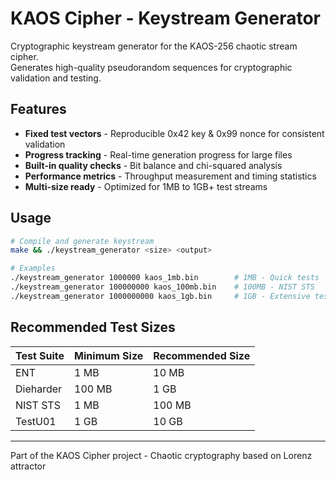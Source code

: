 # KAOS Cipher - Keystream Generator

Cryptographic keystream generator for the KAOS-256 chaotic stream cipher.  
Generates high-quality pseudorandom sequences for cryptographic validation and testing.

## Features

- **Fixed test vectors** - Reproducible 0x42 key & 0x99 nonce for consistent validation
- **Progress tracking** - Real-time generation progress for large files
- **Built-in quality checks** - Bit balance and chi-squared analysis
- **Performance metrics** - Throughput measurement and timing statistics
- **Multi-size ready** - Optimized for 1MB to 1GB+ test streams

## Usage

```bash
# Compile and generate keystream
make && ./keystream_generator <size> <output>
```
```bash
# Examples
./keystream_generator 1000000 kaos_1mb.bin        # 1MB - Quick tests
./keystream_generator 100000000 kaos_100mb.bin    # 100MB - NIST STS  
./keystream_generator 1000000000 kaos_1gb.bin     # 1GB - Extensive testing
```
## Recommended Test Sizes

Test Suite | Minimum Size | Recommended Size
-----------|--------------|-----------------
ENT | 1 MB | 10 MB
Dieharder | 100 MB | 1 GB
NIST STS | 1 MB | 100 MB
TestU01 | 1 GB | 10 GB

---
Part of the KAOS Cipher project - Chaotic cryptography based on Lorenz attractor
